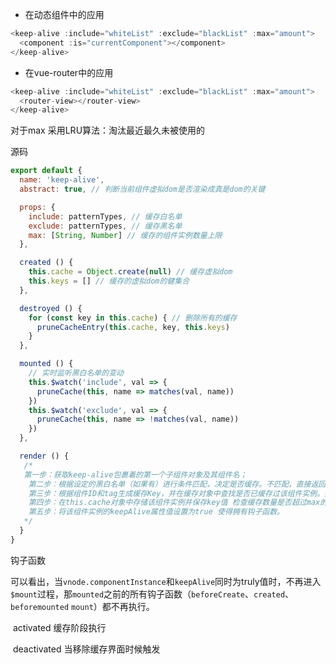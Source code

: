 - 在动态组件中的应用

```javascript
<keep-alive :include="whiteList" :exclude="blackList" :max="amount">
  <component :is="currentComponent"></component>
</keep-alive>
```

- 在vue-router中的应用

```javascript
<keep-alive :include="whiteList" :exclude="blackList" :max="amount">
  <router-view></router-view>
</keep-alive>
```

对于max 采用LRU算法：淘汰最近最久未被使用的

源码

```javascript
export default {
  name: 'keep-alive',
  abstract: true, // 判断当前组件虚拟dom是否渲染成真是dom的关键

  props: {
    include: patternTypes, // 缓存白名单
    exclude: patternTypes, // 缓存黑名单
    max: [String, Number] // 缓存的组件实例数量上限
  },

  created () {
    this.cache = Object.create(null) // 缓存虚拟dom
    this.keys = [] // 缓存的虚拟dom的健集合
  },

  destroyed () {
    for (const key in this.cache) { // 删除所有的缓存
      pruneCacheEntry(this.cache, key, this.keys)
    }
  },

  mounted () {
    // 实时监听黑白名单的变动
    this.$watch('include', val => {
      pruneCache(this, name => matches(val, name))
    })
    this.$watch('exclude', val => {
      pruneCache(this, name => !matches(val, name))
    })
  },

  render () {
   /*
   第一步：获取keep-alive包裹着的第一个子组件对象及其组件名；
	第二步：根据设定的黑白名单（如果有）进行条件匹配，决定是否缓存。不匹配，直接返回组件实例（VNode），否则执行第三步；
	第三步：根据组件ID和tag生成缓存Key，并在缓存对象中查找是否已缓存过该组件实例。如果存在，直接取出缓存值并更新该key在this.keys中的位置（更新key的位置是实现LRU置换策略的关键），否则执行第四步；
	第四步：在this.cache对象中存储该组件实例并保存key值 检查缓存数量是否超过max的设置值 超过则根据LRU置换策略删除最近最久未使用的实例（即是下标为0的那个key
	第五步：将该组件实例的keepAlive属性值设置为true 使得拥有钩子函数。
   */
  }
}
```

钩子函数

​	可以看出，当`vnode.componentInstance`和`keepAlive`同时为truly值时，不再进入`$mount`过程，那`mounted`之前的所有钩子函数（`beforeCreate`、`created`、`beforemounted` `mount`）都不再执行。

​	activated 缓存阶段执行

​	deactivated 当移除缓存界面时候触发